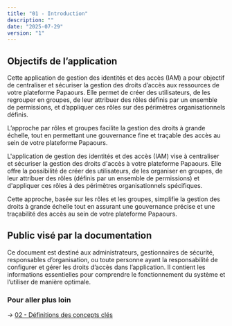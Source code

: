 ```yaml
---
title: "01 - Introduction"
description: ""
date: "2025-07-29"
version: "1"
---
```

## Objectifs de l’application

Cette application de gestion des identités et des accès (IAM) a pour objectif de centraliser et sécuriser la gestion des droits d’accès aux ressources de votre plateforme Papaours. Elle permet de créer des utilisateurs, de les regrouper en groupes, de leur attribuer des rôles définis par un ensemble de permissions, et d’appliquer ces rôles sur des périmètres organisationnels définis.

L’approche par rôles et groupes facilite la gestion des droits à grande échelle, tout en permettant une gouvernance fine et traçable des accès au sein de votre plateforme Papaours.

L'application de gestion des identités et des accès (IAM) vise à centraliser et sécuriser la gestion des droits d'accès à votre plateforme Papaours. Elle offre la possibilité de créer des utilisateurs, de les organiser en groupes, de leur attribuer des rôles (définis par un ensemble de permissions) et d'appliquer ces rôles à des périmètres organisationnels spécifiques. 

Cette approche, basée sur les rôles et les groupes, simplifie la gestion des droits à grande échelle tout en assurant une gouvernance précise et une traçabilité des accès au sein de votre plateforme Papaours.

## Public visé par la documentation

Ce document est destiné aux administrateurs, gestionnaires de sécurité, responsables d’organisation, ou toute personne ayant la responsabilité de configurer et gérer les droits d’accès dans l’application. Il contient les informations essentielles pour comprendre le fonctionnement du système et l’utiliser de manière optimale.

### Pour aller plus loin
-> [02 - Définitions des concepts clés](02-definition-concepts-cles)
